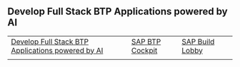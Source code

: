 ## Develop Full Stack BTP Applications powered by AI

|  | | | |
| ----------- | ----------- | ----------- | ----------- |
|[Develop Full Stack BTP Applications powered by AI](https://github.com/SAP-samples/btp-end-to-end-scenario-use-cases/blob/main/build-code-with-ai-capability/README.md) | [SAP BTP Cockpit](https://emea.cockpit.btp.cloud.sap/cockpit/?idp=aviss4yru.accounts.ondemand.com#/globalaccount/6378f0c6-1b1e-4b10-8517-171cbec05c3e/subaccount/6d1d0285-3648-48b6-98af-22e81fc061e3) | [SAP Build Lobby](https://hands-on-build-code-2b7rbjie.eu10.build.cloud.sap/lobby)
|  | | | |
